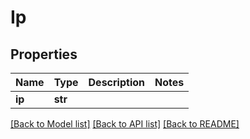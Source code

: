 # Ip

## Properties
Name | Type | Description | Notes
------------ | ------------- | ------------- | -------------
**ip** | **str** |  | 

[[Back to Model list]](../README.md#documentation-for-models) [[Back to API list]](../README.md#documentation-for-api-endpoints) [[Back to README]](../README.md)


